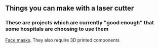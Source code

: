 ## Things you can make with a laser cutter
### These are projects which are currently "good enough" that some hospitals are choosing to use them

[Face masks](http://makernexuswiki.com/index.php?title=3D_printed_face_shields). They also require 3D printed components